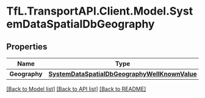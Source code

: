 # TfL.TransportAPI.Client.Model.SystemDataSpatialDbGeography
## Properties

Name | Type | Description | Notes
------------ | ------------- | ------------- | -------------
**Geography** | [**SystemDataSpatialDbGeographyWellKnownValue**](SystemDataSpatialDbGeographyWellKnownValue.md) |  | [optional] 

[[Back to Model list]](../../TfL.TransportAPI.Client/docs/README.md#documentation-for-models) [[Back to API list]](../../TfL.TransportAPI.Client/docs/README.md#documentation-for-api-endpoints) [[Back to README]](../../TfL.TransportAPI.Client/docs/README.md)

